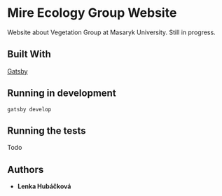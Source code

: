 # Mire Ecology Group Website
Website about Vegetation Group at Masaryk University.
Still in progress.

## Built With
[Gatsby](https://www.gatsbyjs.org/)

## Running in development
`gatsby develop`

## Running the tests
Todo

## Authors
* **Lenka Hubáčková**
